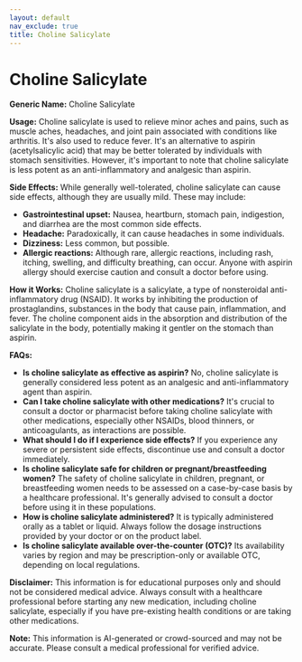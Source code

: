```yaml
---
layout: default
nav_exclude: true
title: Choline Salicylate
---
```


# Choline Salicylate

**Generic Name:** Choline Salicylate

**Usage:** Choline salicylate is used to relieve minor aches and pains, such as muscle aches, headaches, and joint pain associated with conditions like arthritis. It's also used to reduce fever.  It's an alternative to aspirin (acetylsalicylic acid) that may be better tolerated by individuals with stomach sensitivities.  However, it's important to note that choline salicylate is less potent as an anti-inflammatory and analgesic than aspirin.


**Side Effects:** While generally well-tolerated, choline salicylate can cause side effects, although they are usually mild. These may include:

* **Gastrointestinal upset:** Nausea, heartburn, stomach pain, indigestion, and diarrhea are the most common side effects.
* **Headache:**  Paradoxically, it can cause headaches in some individuals.
* **Dizziness:** Less common, but possible.
* **Allergic reactions:** Although rare, allergic reactions, including rash, itching, swelling, and difficulty breathing, can occur.  Anyone with aspirin allergy should exercise caution and consult a doctor before using.


**How it Works:** Choline salicylate is a salicylate, a type of nonsteroidal anti-inflammatory drug (NSAID).  It works by inhibiting the production of prostaglandins, substances in the body that cause pain, inflammation, and fever. The choline component aids in the absorption and distribution of the salicylate in the body, potentially making it gentler on the stomach than aspirin.


**FAQs:**

* **Is choline salicylate as effective as aspirin?**  No, choline salicylate is generally considered less potent as an analgesic and anti-inflammatory agent than aspirin.
* **Can I take choline salicylate with other medications?**  It's crucial to consult a doctor or pharmacist before taking choline salicylate with other medications, especially other NSAIDs, blood thinners, or anticoagulants, as interactions are possible.
* **What should I do if I experience side effects?**  If you experience any severe or persistent side effects, discontinue use and consult a doctor immediately.
* **Is choline salicylate safe for children or pregnant/breastfeeding women?**  The safety of choline salicylate in children, pregnant, or breastfeeding women needs to be assessed on a case-by-case basis by a healthcare professional.  It's generally advised to consult a doctor before using it in these populations.
* **How is choline salicylate administered?** It is typically administered orally as a tablet or liquid.  Always follow the dosage instructions provided by your doctor or on the product label.
* **Is choline salicylate available over-the-counter (OTC)?**  Its availability varies by region and may be prescription-only or available OTC, depending on local regulations.


**Disclaimer:** This information is for educational purposes only and should not be considered medical advice. Always consult with a healthcare professional before starting any new medication, including choline salicylate, especially if you have pre-existing health conditions or are taking other medications.


**Note:** This information is AI-generated or crowd-sourced and may not be accurate. Please consult a medical professional for verified advice.